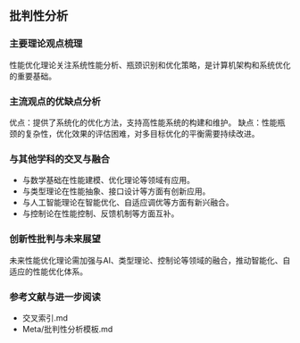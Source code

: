 ## 批判性分析

### 主要理论观点梳理
性能优化理论关注系统性能分析、瓶颈识别和优化策略，是计算机架构和系统优化的重要基础。

### 主流观点的优缺点分析
优点：提供了系统化的优化方法，支持高性能系统的构建和维护。
缺点：性能瓶颈的复杂性，优化效果的评估困难，对多目标优化的平衡需要持续改进。

### 与其他学科的交叉与融合
- 与数学基础在性能建模、优化理论等领域有应用。
- 与类型理论在性能抽象、接口设计等方面有创新应用。
- 与人工智能理论在智能优化、自适应调优等方面有新兴融合。
- 与控制论在性能控制、反馈机制等方面互补。

### 创新性批判与未来展望
未来性能优化理论需加强与AI、类型理论、控制论等领域的融合，推动智能化、自适应的性能优化体系。

### 参考文献与进一步阅读
- 交叉索引.md
- Meta/批判性分析模板.md 